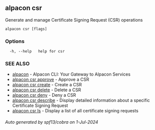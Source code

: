 ## alpacon csr

Generate and manage Certificate Signing Request (CSR) operations

```
alpacon csr [flags]
```

### Options

```
  -h, --help   help for csr
```

### SEE ALSO

* [alpacon](alpacon.md)	 - Alpacon CLI: Your Gateway to Alpacon Services
* [alpacon csr approve](alpacon_csr_approve.md)	 - Approve a CSR
* [alpacon csr create](alpacon_csr_create.md)	 - Create a CSR
* [alpacon csr delete](alpacon_csr_delete.md)	 - Delete a CSR
* [alpacon csr deny](alpacon_csr_deny.md)	 - Deny a CSR
* [alpacon csr describe](alpacon_csr_describe.md)	 - Display detailed information about a specific Certificate Signing Request
* [alpacon csr ls](alpacon_csr_ls.md)	 - Display a list of all certificate signing requests

###### Auto generated by spf13/cobra on 1-Jul-2024
